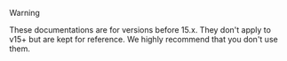 > [!WARNING]
> These documentations are for versions before 15.x.
> They don't apply to v15+ but are kept for reference.
> We highly recommend that you don't use them.
